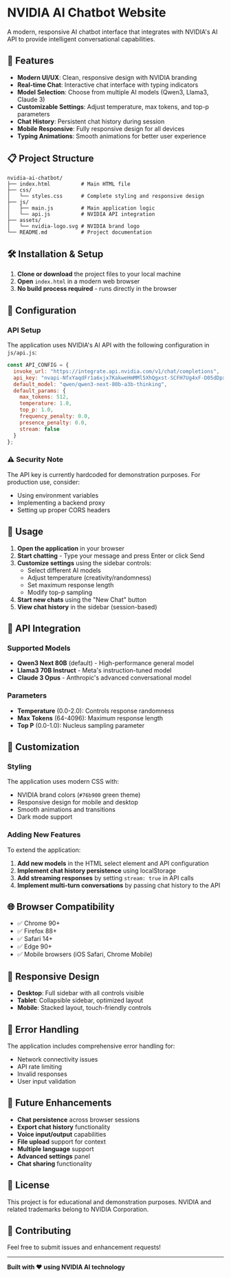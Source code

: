 # NVIDIA AI Chatbot Website

A modern, responsive AI chatbot interface that integrates with NVIDIA's AI API to provide intelligent conversational capabilities.

## 🚀 Features

- **Modern UI/UX**: Clean, responsive design with NVIDIA branding
- **Real-time Chat**: Interactive chat interface with typing indicators
- **Model Selection**: Choose from multiple AI models (Qwen3, Llama3, Claude 3)
- **Customizable Settings**: Adjust temperature, max tokens, and top-p parameters
- **Chat History**: Persistent chat history during session
- **Mobile Responsive**: Fully responsive design for all devices
- **Typing Animations**: Smooth animations for better user experience

## 📋 Project Structure

```
nvidia-ai-chatbot/
├── index.html          # Main HTML file
├── css/
│   └── styles.css      # Complete styling and responsive design
├── js/
│   ├── main.js         # Main application logic
│   └── api.js          # NVIDIA API integration
├── assets/
│   └── nvidia-logo.svg # NVIDIA brand logo
└── README.md           # Project documentation
```

## 🛠️ Installation & Setup

1. **Clone or download** the project files to your local machine
2. **Open** `index.html` in a modern web browser
3. **No build process required** - runs directly in the browser

## 🔧 Configuration

### API Setup

The application uses NVIDIA's AI API with the following configuration in `js/api.js`:

```javascript
const API_CONFIG = {
  invoke_url: "https://integrate.api.nvidia.com/v1/chat/completions",
  api_key: "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",
  default_model: "qwen/qwen3-next-80b-a3b-thinking",
  default_params: {
    max_tokens: 512,
    temperature: 1.0,
    top_p: 1.0,
    frequency_penalty: 0.0,
    presence_penalty: 0.0,
    stream: false
  }
};
```

### ⚠️ Security Note

The API key is currently hardcoded for demonstration purposes. For production use, consider:

- Using environment variables
- Implementing a backend proxy
- Setting up proper CORS headers

## 🎯 Usage

1. **Open the application** in your browser
2. **Start chatting** - Type your message and press Enter or click Send
3. **Customize settings** using the sidebar controls:
   - Select different AI models
   - Adjust temperature (creativity/randomness)
   - Set maximum response length
   - Modify top-p sampling
4. **Start new chats** using the "New Chat" button
5. **View chat history** in the sidebar (session-based)

## 🔧 API Integration

### Supported Models

- **Qwen3 Next 80B** (default) - High-performance general model
- **Llama3 70B Instruct** - Meta's instruction-tuned model
- **Claude 3 Opus** - Anthropic's advanced conversational model

### Parameters

- **Temperature** (0.0-2.0): Controls response randomness
- **Max Tokens** (64-4096): Maximum response length
- **Top P** (0.0-1.0): Nucleus sampling parameter

## 🎨 Customization

### Styling

The application uses modern CSS with:
- NVIDIA brand colors (`#76b900` green theme)
- Responsive design for mobile and desktop
- Smooth animations and transitions
- Dark mode support

### Adding New Features

To extend the application:

1. **Add new models** in the HTML select element and API configuration
2. **Implement chat history persistence** using localStorage
3. **Add streaming responses** by setting `stream: true` in API calls
4. **Implement multi-turn conversations** by passing chat history to the API

## 🌐 Browser Compatibility

- ✅ Chrome 90+
- ✅ Firefox 88+
- ✅ Safari 14+
- ✅ Edge 90+
- ✅ Mobile browsers (iOS Safari, Chrome Mobile)

## 📱 Responsive Design

- **Desktop**: Full sidebar with all controls visible
- **Tablet**: Collapsible sidebar, optimized layout
- **Mobile**: Stacked layout, touch-friendly controls

## 🚨 Error Handling

The application includes comprehensive error handling for:
- Network connectivity issues
- API rate limiting
- Invalid responses
- User input validation

## 🔮 Future Enhancements

- **Chat persistence** across browser sessions
- **Export chat history** functionality  
- **Voice input/output** capabilities
- **File upload** support for context
- **Multiple language** support
- **Advanced settings** panel
- **Chat sharing** functionality

## 📄 License

This project is for educational and demonstration purposes. NVIDIA and related trademarks belong to NVIDIA Corporation.

## 🤝 Contributing

Feel free to submit issues and enhancement requests!

---

**Built with ❤️ using NVIDIA AI technology**